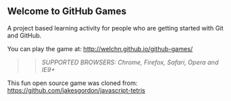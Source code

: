 ## Welcome to GitHub Games

A project based learning activity for people who are getting started with Git and GitHub.

You can play the game at: http://welchn.github.io/github-games/

>> _*SUPPORTED BROWSERS*: Chrome, Firefox, Safari, Opera and IE9+_

This fun open source game was cloned from: https://github.com/jakesgordon/javascript-tetris
